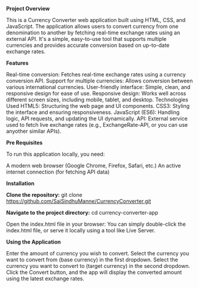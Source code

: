 **Project Overview**

This is a Currency Converter web application built using HTML, CSS, and JavaScript. The application allows users to convert currency from one denomination to another by fetching real-time exchange rates using an external API. It's a simple, easy-to-use tool that supports multiple currencies and provides accurate conversion based on up-to-date exchange rates.

**Features**

Real-time conversion: Fetches real-time exchange rates using a currency conversion API.
Support for multiple currencies: Allows conversion between various international currencies.
User-friendly interface: Simple, clean, and responsive design for ease of use.
Responsive design: Works well across different screen sizes, including mobile, tablet, and desktop.
Technologies Used
HTML5: Structuring the web page and UI components.
CSS3: Styling the interface and ensuring responsiveness.
JavaScript (ES6): Handling logic, API requests, and updating the UI dynamically.
API: External service used to fetch live exchange rates (e.g., ExchangeRate-API, or you can use anyother similar APIs).

**Pre Requisites**

To run this application locally, you need:

A modern web browser (Google Chrome, Firefox, Safari, etc.)
An active internet connection (for fetching API data)

**Installation**

**Clone the repository:**
git clone https://github.com/SaiSindhuManne/CurrencyConverter.git

**Navigate to the project directory:**
cd currency-converter-app

Open the index.html file in your browser: You can simply double-click the index.html file, or serve it locally using a tool like Live Server.

**Using the Application**

Enter the amount of currency you wish to convert.
Select the currency you want to convert from (base currency) in the first dropdown.
Select the currency you want to convert to (target currency) in the second dropdown.
Click the Convert button, and the app will display the converted amount using the latest exchange rates.

